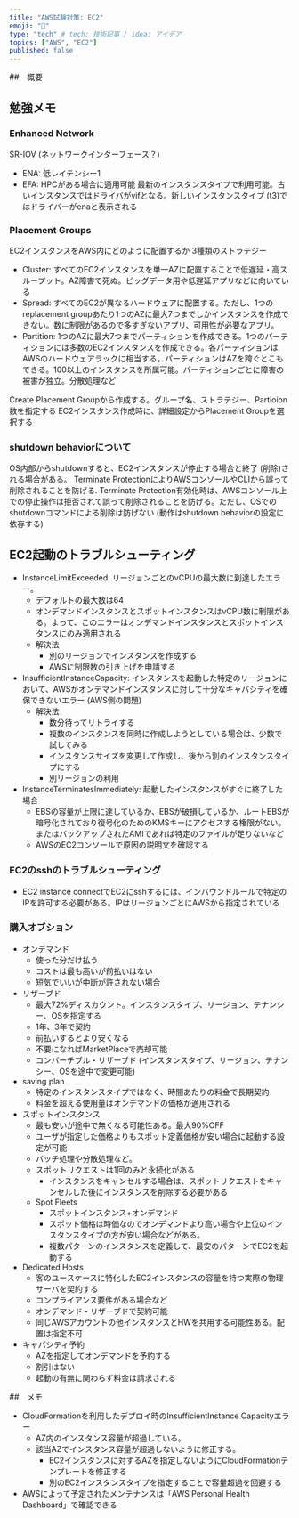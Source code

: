 ```yaml
---
title: "AWS試験対策: EC2"
emoji: "🦔"
type: "tech" # tech: 技術記事 / idea: アイデア
topics: ["AWS", "EC2"]
published: false
---
```


##　概要

## 勉強メモ

### Enhanced Network

SR-IOV (ネットワークインターフェース？)
- ENA: 低レイテンシー1
- EFA: HPCがある場合に適用可能
最新のインスタンスタイプで利用可能。古いインスタンスではドライバがvifとなる。新しいインスタンスタイプ (t3)ではドライバーがenaと表示される

### Placement Groups
EC2インスタンスをAWS内にどのように配置するか
3種類のストラテジー
- Cluster: すべてのEC2インスタンスを単一AZに配置することで低遅延・高スループット。AZ障害で死ぬ。ビッグデータ用や低遅延アプリなどに向いている
- Spread: すべてのEC2が異なるハードウェアに配置する。ただし、1つのreplacement groupあたり1つのAZに最大7つまでしかインスタンスを作成できない。数に制限があるので多すぎないアプリ、可用性が必要なアプリ。
- Partition: 1つのAZに最大7つまでパーティションを作成できる。1つのパーティションには多数のEC2インスタンスを作成できる。各パーティションはAWSのハードウェアラックに相当する。パーティションはAZを跨ぐとこもできる。100以上のインスタンスを所属可能。パーティションごとに障害の被害が独立。分散処理など

Create Placement Groupから作成する。グループ名、ストラテジー、Partioion数を指定する
EC2インスタンス作成時に、詳細設定からPlacement Groupを選択する

### shutdown behaviorについて

OS内部からshutdownすると、EC2インスタンスが停止する場合と終了 (削除)される場合がある。
Terminate ProtectionによりAWSコンソールやCLIから誤って削除されることを防げる.
Terminate Protection有効化時は、AWSコンソール上での停止操作は拒否されて誤って削除されることを防げる。ただし、OSでのshutdownコマンドによる削除は防げない (動作はshutdown behaviorの設定に依存する)

## EC2起動のトラブルシューティング

- InstanceLimitExceeded: リージョンごとのvCPUの最大数に到達したエラー。
  - デフォルトの最大数は64
  - オンデマンドインスタンスとスポットインスタンスはvCPU数に制限がある。よって、このエラーはオンデマンドインスタンスとスポットインスタンスにのみ適用される
  - 解決法
    - 別のリージョンでインスタンスを作成する
    - AWSに制限数の引き上げを申請する
- InsufficientInstanceCapacity: インスタンスを起動した特定のリージョンにおいて、AWSがオンデマンドインスタンスに対して十分なキャパシティを確保できないエラー (AWS側の問題)
  - 解決法
    - 数分待ってリトライする
    - 複数のインスタンスを同時に作成しようとしている場合は、少数で試してみる
    - インスタンスサイズを変更して作成し、後から別のインスタンスタイプにする
    - 別リージョンの利用
- InstanceTerminatesImmediately: 起動したインスタンスがすぐに終了した場合
  - EBSの容量が上限に達しているか、EBSが破損しているか、ルートEBSが暗号化されており復号化のためのKMSキーにアクセスする権限がない。またはバックアップされたAMIであれば特定のファイルが足りないなど
  - AWSのEC2コンソールで原因の説明文を確認する

### EC2のsshのトラブルシューティング

- EC2 instance connectでEC2にsshするには、インバウンドルールで特定のIPを許可する必要がある。IPはリージョンごとにAWSから指定されている

### 購入オブション

- オンデマンド
  - 使った分だけ払う
  - コストは最も高いが前払いはない
  - 短気でいいが中断が許されない場合
- リザーブド
  - 最大72%ディスカウント。インスタンスタイプ、リージョン、テナンシー、OSを指定する
  - 1年、3年で契約
  - 前払いするとより安くなる
  - 不要になればMarketPlaceで売却可能
  - コンバーチブル・リザーブド (インスタンスタイプ、リージョン、テナンシー、OSを途中で変更可能)
- saving plan
  - 特定のインスタンスタイプではなく、時間あたりの料金で長期契約
  - 料金を超える使用量はオンデマンドの価格が適用される
- スポットインスタンス
  - 最も安いが途中で無くなる可能性ある。最大90%OFF
  - ユーザが指定した価格よりもスポット定義価格が安い場合に起動する設定が可能
  - バッチ処理や分散処理など。
  - スポットリクエストは1回のみと永続化がある
    - インスタンスをキャンセルする場合は、スポットリクエストをキャンセルした後にインスタンスを削除する必要がある
  - Spot Fleets
    - スポットインスタンス+オンデマンド
    - スポット価格は時価なのでオンデマンドより高い場合や上位のインスタンスタイプの方が安い場合などがある。
    - 複数パターンのインスタンスを定義して、最安のパターンでEC2を起動する
- Dedicated Hosts
  - 客のユースケースに特化したEC2インスタンスの容量を持つ実際の物理サーバを契約する
  - コンプライアンス要件がある場合など
  - オンデマンド・リザーブドで契約可能
  - 同じAWSアカウントの他インスタンスとHWを共用する可能性ある。配置は指定不可
- キャパシティ予約
  - AZを指定してオンデマンドを予約する
  - 割引はない
  - 起動の有無に関わらず料金は請求される


##　メモ

- CloudFormationを利用したデプロイ時のInsufficientInstance Capacityエラー
  - AZ内のインスタンス容量が超過している。
  - 該当AZでインスタンス容量が超過しないように修正する。
    - EC2インスタンスに対するAZを指定しないようにCloudFormationテンプレートを修正する
    - 別のEC2インスタンスタイプを指定することで容量超過を回避する
- AWSによって予定されたメンテナンスは「AWS Personal Health Dashboard」で確認できる
